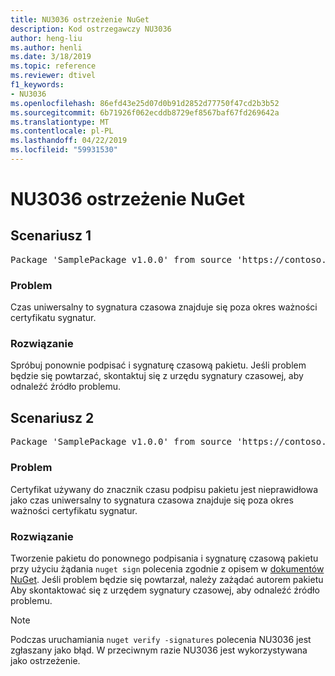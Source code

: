 ```yaml
---
title: NU3036 ostrzeżenie NuGet
description: Kod ostrzegawczy NU3036
author: heng-liu
ms.author: henli
ms.date: 3/18/2019
ms.topic: reference
ms.reviewer: dtivel
f1_keywords:
- NU3036
ms.openlocfilehash: 86efd43e25d07d0b91d2852d77750f47cd2b3b52
ms.sourcegitcommit: 6b71926f062ecddb8729ef8567baf67fd269642a
ms.translationtype: MT
ms.contentlocale: pl-PL
ms.lasthandoff: 04/22/2019
ms.locfileid: "59931530"
---
```

# <a name="nuget-warning-nu3036"></a>NU3036 ostrzeżenie NuGet

## <a name="scenario-1"></a>Scenariusz 1

<pre>Package 'SamplePackage v1.0.0' from source 'https://contoso.com/index.json': The timestamp's generalized time is outside the timestamping certificate's validity period.</pre>

### <a name="issue"></a>Problem

Czas uniwersalny to sygnatura czasowa znajduje się poza okres ważności certyfikatu sygnatur.


### <a name="solution"></a>Rozwiązanie

Spróbuj ponownie podpisać i sygnaturę czasową pakietu. Jeśli problem będzie się powtarzać, skontaktuj się z urzędu sygnatury czasowej, aby odnaleźć źródło problemu.



## <a name="scenario-2"></a>Scenariusz 2

<pre>Package 'SamplePackage v1.0.0' from source 'https://contoso.com/index.json': The primary signature's timestamp's generalized time is outside the timestamping certificate's validity period.</pre>

### <a name="issue"></a>Problem

Certyfikat używany do znacznik czasu podpisu pakietu jest nieprawidłowa jako czas uniwersalny to sygnatura czasowa znajduje się poza okres ważności certyfikatu sygnatur.


### <a name="solution"></a>Rozwiązanie

Tworzenie pakietu do ponownego podpisania i sygnaturę czasową pakietu przy użyciu żądania `nuget sign` polecenia zgodnie z opisem w [dokumentów NuGet](https://docs.microsoft.com/en-us/nuget/create-packages/sign-a-package). Jeśli problem będzie się powtarzał, należy zażądać autorem pakietu Aby skontaktować się z urzędem sygnatury czasowej, aby odnaleźć źródło problemu.


> [!Note]
> Podczas uruchamiania `nuget verify -signatures` polecenia NU3036 jest zgłaszany jako błąd. W przeciwnym razie NU3036 jest wykorzystywana jako ostrzeżenie.